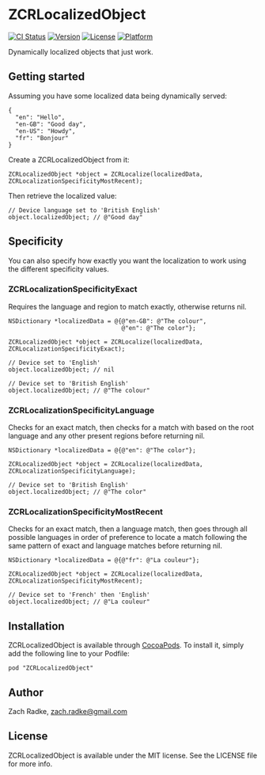 # ZCRLocalizedObject

[![CI Status](http://img.shields.io/travis/zradke/ZCRLocalizedObject.svg?style=flat)](https://travis-ci.org/zradke/ZCRLocalizedObject)
[![Version](https://img.shields.io/cocoapods/v/ZCRLocalizedObject.svg?style=flat)](http://cocoadocs.org/docsets/ZCRLocalizedObject)
[![License](https://img.shields.io/cocoapods/l/ZCRLocalizedObject.svg?style=flat)](http://cocoadocs.org/docsets/ZCRLocalizedObject)
[![Platform](https://img.shields.io/cocoapods/p/ZCRLocalizedObject.svg?style=flat)](http://cocoadocs.org/docsets/ZCRLocalizedObject)

Dynamically localized objects that just work.

## Getting started

Assuming you have some localized data being dynamically served:

```
{
  "en": "Hello",
  "en-GB": "Good day",
  "en-US": "Howdy",
  "fr": "Bonjour"
}
```

Create a ZCRLocalizedObject from it:

```
ZCRLocalizedObject *object = ZCRLocalize(localizedData, ZCRLocalizationSpecificityMostRecent);
```

Then retrieve the localized value:

```
// Device language set to 'British English'
object.localizedObject; // @"Good day"
```

## Specificity

You can also specify how exactly you want the localization to work using the different specificity values.

### ZCRLocalizationSpecificityExact

Requires the language and region to match exactly, otherwise returns nil.

```
NSDictionary *localizedData = @{@"en-GB": @"The colour",
                                @"en": @"The color"};
                  
ZCRLocalizedObject *object = ZCRLocalize(localizedData, ZCRLocalizationSpecificityExact);

// Device set to 'English'
object.localizedObject; // nil

// Device set to 'British English'
object.localizedObject; // @"The colour" 
```

### ZCRLocalizationSpecificityLanguage

Checks for an exact match, then checks for a match with based on the root language and any other present regions before returning nil.

```
NSDictionary *localizedData = @{@"en": @"The color"};

ZCRLocalizedObject *object = ZCRLocalize(localizedData, ZCRLocalizationSpecificityLanguage);

// Device set to 'British English'
object.localizedObject; // @"The color" 
```

### ZCRLocalizationSpecificityMostRecent

Checks for an exact match, then a language match, then goes through all possible languages in order of preference to locate a match following the same pattern of exact and language matches before returning nil.

```
NSDictionary *localizedData = @{@"fr": @"La couleur"};
                  
ZCRLocalizedObject *object = ZCRLocalize(localizedData, ZCRLocalizationSpecificityMostRecent);

// Device set to 'French' then 'English'
object.localizedObject; // @"La couleur" 
```

## Installation

ZCRLocalizedObject is available through [CocoaPods](http://cocoapods.org). To install
it, simply add the following line to your Podfile:

    pod "ZCRLocalizedObject"

## Author

Zach Radke, zach.radke@gmail.com

## License

ZCRLocalizedObject is available under the MIT license. See the LICENSE file for more info.

